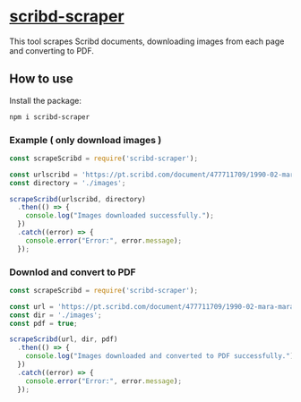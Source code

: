 # [scribd-scraper](https://www.npmjs.com/package/scribd-scraper)

This tool scrapes Scribd documents, downloading images from each page and converting to PDF.

## How to use

Install the package:

```bash
npm i scribd-scraper
```

### Example ( only download images )

```javascript
const scrapeScribd = require('scribd-scraper');

const urlscribd = 'https://pt.scribd.com/document/477711709/1990-02-mara-maravilha-pdf';
const directory = './images';

scrapeScribd(urlscribd, directory)
  .then(() => {
    console.log("Images downloaded successfully.");
  })
  .catch((error) => {
    console.error("Error:", error.message);
  });
```

### Downlod and convert to PDF

```javascript
const scrapeScribd = require('scribd-scraper');

const url = 'https://pt.scribd.com/document/477711709/1990-02-mara-maravilha-pdf';
const dir = './images';
const pdf = true;

scrapeScribd(url, dir, pdf)
  .then(() => {
    console.log("Images downloaded and converted to PDF successfully.");
  })
  .catch((error) => {
    console.error("Error:", error.message);
  });
```

